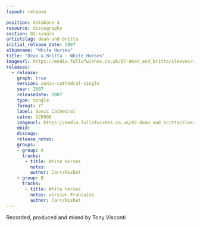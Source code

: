 ```yaml
---
layout: release

position: database-4
resource: discography
section: 02-single
artistslug: dean-and-britta
initial_release_date: 2007
albumname: "White Horses"
title: "Dean & Britta - White Horses"
imageurl: https://media.fullofwishes.co.uk/07-dean_and_britta/sleeves/dab_whitehorses.jpg
releases:
  - release:
    graph: true
    version: sonic-cathedral-single
    year: 2007
    releasedate: 2007
    type: single
    format: 7"
    label: Sonic Cathedral
    catno: SCR006
    imageurl: https://media.fullofwishes.co.uk/07-dean_and_britta/sleeves/dab_whitehorses.jpg
    mbid:
    discogs:
    release_notes:
    groups:
    - group: A
      tracks:
       - title: White Horses
         notes:
         author: Carr/Nisbet
    - group: B
      tracks:
       - title: White Horses
         notes: version Francaise
         author: Carr/Nisbet
---
```

Recorded, produced and mixed by Tony Visconti
